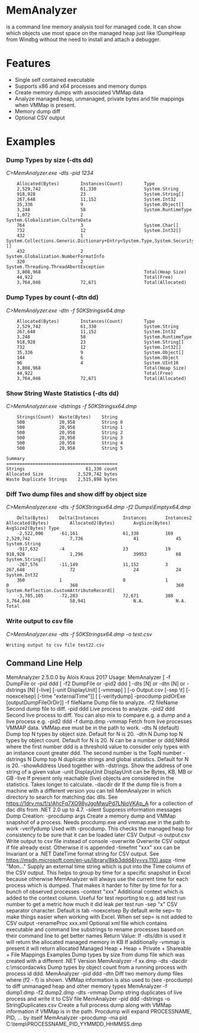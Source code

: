 # MemAnalyzer
is a command line memory analysis tool for managed code.
It can show which objects use most space on the managed heap just like !DumpHeap from Windbg without the need to install and attach a debugger. 

# Features

- Single self contained executable
- Supports x86 and x64 processes and memory dumps
- Create memory dumps with associated VMMap data
- Analyze managed heap, unmanaged, private bytes and file mappings when VMMap is present.
- Memory dump diff
- Optional CSV output 

# Examples
### Dump Types by size (-dts dd)
*C>MemAnalyzer.exe -dts -pid 1234*

		Allocated(Bytes)        Instances(Count)        Type
		2,529,742               61,330                  System.String
		918,928                 23                      System.String[]
		267,648                 11,152                  System.Int32
		35,336                  9                       System.Object[]
		3,248                   58                      System.RuntimeType
		1,072                   2                       System.Globalization.CultureData
		764                     3                       System.Char[]
		732                     12                      System.Int32[]
		432                     1                       System.Collections.Generic.Dictionary+Entry<System.Type,System.Security.Policy.EvidenceTypeDescriptor>[]
		432                     2                       System.Globalization.NumberFormatInfo
		320                     2                       System.Threading.ThreadAbortException
		3,808,968                                       Total(Heap Size)
		44,922                                          Total(Free)
		3,764,046               72,671                  Total(Allocated)

### Dump Types by count (-dtn dd)
*C>MemAnalyzer.exe -dtn -f 50KStringsx64.dmp*

		Allocated(Bytes)        Instances(Count)        Type
		2,529,742               61,330                  System.String
		267,648                 11,152                  System.Int32
		3,248                   58                      System.RuntimeType
		918,928                 23                      System.String[]
		732                     12                      System.Int32[]
		35,336                  9                       System.Object[]
		144                     6                       System.Object
		96                      4                       System.UInt16
		3,808,968                                       Total(Heap Size)
		44,922                                          Total(Free)
		3,764,046               72,671                  Total(Allocated)

### Show String Waste Statistics (-dts dd)
*C>MemAnalyzer.exe -dstrings -f 50KStringsx64.dmp*

		Strings(Count)  Waste(Bytes)    String
		500             20,958          String 0
		500             20,958          String 1
		500             20,958          String 2
		500             20,958          String 3
		500             20,958          String 4
		500             20,958          String 5

	Summary
	==========================================
	Strings                       61,330 count
	Allocated Size             2,529,742 bytes
	Waste Duplicate Strings    2,515,898 bytes

### Diff Two dump files and show diff by object size
*C>MemAnalyzer.exe  -dts -f 50KStringsx64.dmp -f2 Dumps\Emptyx64.dmp*

		Delta(Bytes)    Delta(Instances         Instances       Instances2      Allocated(Bytes)        Allocated2(Bytes)       AvgSize(Bytes)  AvgSize2(Bytes) Type
		-2,522,006      -61,161                 61,330          169             2,529,742               7,736                   41              45              System.String
		-917,632        -4                      23              19              918,928                 1,296                   39953           68              System.String[]
		-267,576        -11,149                 11,152          3               267,648                 72                      24              24              System.Int32
		360             1                       0               1               0                       360                                     360             System.Reflection.CustomAttributeRecord[]
		-3,705,105      -72,283                 72,671          388             3,764,046               58,941                  N.A.            N.A.            Total

### Write output to csv file
*C>MemAnalyzer.exe  -dts -f 50KStringsx64.dmp -o test.csv*

	Writing output to csv file test22.csv

## Command Line Help

MemAnalyzer 2.5.0.0 by Alois Kraus 2017
Usage:
       MemAnalyzer [ -f DumpFile or -pid ddd [ -f2 DumpFile or -pid2 ddd ] -dts [N] or -dtn [N] or -dstrings [N] [-live] [-unit DisplayUnit] [-vmmap] ]
                   [-o Output.csv [-sep \t] [-noexcelsep] [-time "externalTime"]]
                   [ [-verifydump] -procdump pidOrExe [outputDumpFileOrDir]]
       -f fileName          Dump file to analyze.
       -f2 fileName         Second dump file to diff.
       -pid ddd             Live process to analyze.
       -pid2 ddd            Second live process to diff. You can also mix to compare e.g. a dump and a live process e.g. -pid2 ddd -f dump.dmp
       -vmmap               Fetch from live processes VMMAP data. VMMap.exe must be in the path to work.
       -dts N               (default) Dump top N types by object size. Default for N is 20.
       -dtn N               Dump top N types by object count. Default for N is 20.
                            N can be a number or ddd;N#dd where the first number ddd is a threshold value to consider only types with an instance count greater ddd. The second number is the TopN number
       -dstrings N          Dump top N duplicate strings and global statistics. Default for N is 20.
       -showAddress         Used together with -dstrings. Show the address of one string of a given value
       -unit DisplayUnit    DisplayUnit can be Bytes, KB, MB or GB
       -live                If present only reachable (live) objects are considered in the statistics. Takes longer to calculate.
       -dacdir dir          If the dump file is from a machine with a different version you can tell MemAnalyzer in which directory to search for matching dac dlls.
                            See https://1drv.ms/f/s!AhcFq7XO98yJgoMwuPd7LNioVKAp_A for a collection of dac dlls from .NET 2.0 up to 4.7.
       -silent              Suppress information messages
 Dump Creation:
       -procdump args       Create a memory dump and VMMap snapshot of a process. Needs procdump.exe and vmmap.exe in the path to work
       -verifydump          Used with -procdump. This checks the managed heap for consistency to be sure that it can be loaded later
 CSV Output
       -o output.csv        Write output to csv file instead of console
       -overwrite           Overwrite CSV output if file already exist. Otherwise it is appended
       -timefmt "xxx"       xxx can be Invariant or a .NET DateTime format string for CSV output. See https://msdn.microsoft.com/en-us/library/8kb3ddd4(v=vs.110).aspx
       -time    "Mon..."    Supply an external time string which is put into the Time column of the CSV output. This helps to group by time for a specific snapshot in Excel because otherwise MemAnalyzer will
                            always use the current time for each process which is dumped. That makes it harder to filter by time for for a bunch of observed processes
       -context "xxx"       Additional context which is added to the context column. Useful for test reporting to e.g. add test run number to get a metric how much it did leak per test run
       -sep "x"             CSV separator character. Default is tab
       -noexcelsep          By default write sep= to make things easier when working with Excel. When set sep= is not added to CSV output
       -renameProc xxx.xml  Optional xml file which contains executable and command line substrings to rename processes based on their command line to get better names
 Return Value: If -dts/dtn is used it will return the allocated managed memory in KB
               If additionally -vmmap is present it will return allocated Managed Heap + Heap + Private + Shareable + File Mappings
Examples
Dump types by size from dump file which was created with a different .NET Version
        MemAnalyzer -f xx.dmp -dts -dacdir c:\mscordacwks
Dump types by object count from a running process with process id ddd.
        MemAnalyzer -pid ddd -dtn
Diff two memory dump files where (f2 - f) is shown. VMMap information is also used to (see -procdump) to diff unmanaged heap and other memory types
        MemAnalyzer -f dump1.dmp -f2 dump2.dmp -dts -vmmap
Dump string duplicates of live process and write it to CSV file
        MemAnalyzer -pid ddd -dstrings -o StringDuplicates.csv
Create a full process dump along with VMMap information if VMMap is in the path. Procdump will expand PROCESSNAME, PID, ... by itself
        MemAnalyzer -procdump -ma pid C:\temp\PROCESSNAME_PID_YYMMDD_HHMMSS.dmp


